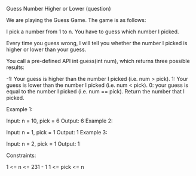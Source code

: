 Guess Number Higher or Lower (question)

We are playing the Guess Game. The game is as follows:

I pick a number from 1 to n. You have to guess which number I picked.

Every time you guess wrong, I will tell you whether the number I picked is higher or lower than your guess.

You call a pre-defined API int guess(int num), which returns three possible results:

-1: Your guess is higher than the number I picked (i.e. num > pick). 1: Your guess is lower than the number I picked (i.e. num < pick). 0: your guess is equal to the number I picked (i.e. num == pick). Return the number that I picked.

Example 1:

Input: n = 10, pick = 6 Output: 6 Example 2:

Input: n = 1, pick = 1 Output: 1 Example 3:

Input: n = 2, pick = 1 Output: 1

Constraints:

1 <= n <= 231 - 1 1 <= pick <= n
